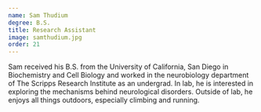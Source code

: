 ```yaml
---
name: Sam Thudium
degree: B.S.
title: Research Assistant
image: samthudium.jpg
order: 21
---
```

Sam received his B.S. from the University of California, San Diego in Biochemistry and Cell Biology and worked in the neurobiology department of The Scripps Research Institute as an undergrad. In lab, he is interested in exploring the mechanisms behind neurological disorders. Outside of lab, he enjoys all things outdoors, especially climbing and running.